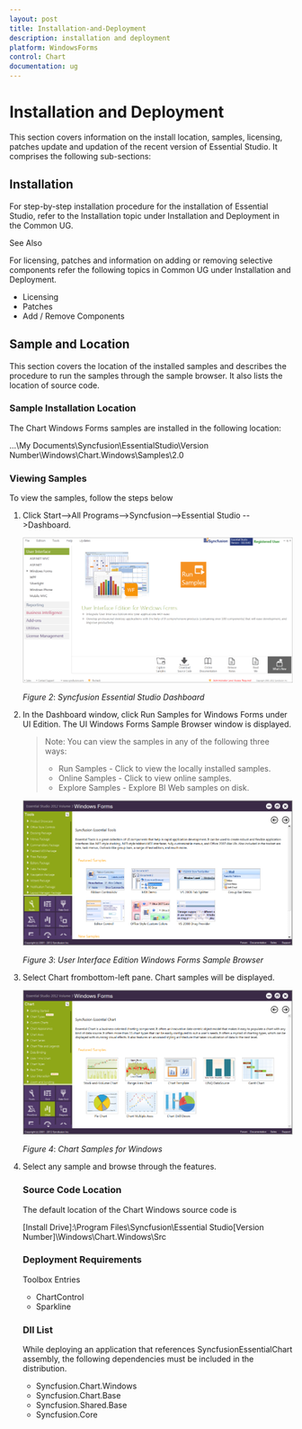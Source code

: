 ```yaml
---
layout: post
title: Installation-and-Deployment
description: installation and deployment
platform: WindowsForms
control: Chart
documentation: ug
---
```


# Installation and Deployment

This section covers information on the install location, samples, licensing, patches update and updation of the recent version of Essential Studio. It comprises the following sub-sections:

## Installation

For step-by-step installation procedure for the installation of Essential Studio, refer to the Installation topic under Installation and Deployment in the Common UG.

See Also

For licensing, patches and information on adding or removing selective components refer the following topics in Common UG under Installation and Deployment.

* Licensing
* Patches
* Add / Remove Components

## Sample and Location


This section covers the location of the installed samples and describes the procedure to run the samples through the sample browser. It also lists the location of source code.

### Sample Installation Location

The Chart Windows Forms samples are installed in the following location:

...\My Documents\Syncfusion\EssentialStudio\Version Number\Windows\Chart.Windows\Samples\2.0

### Viewing Samples

To view the samples, follow the steps below

1. Click Start-->All Programs-->Syncfusion-->Essential Studio <version number> -->Dashboard.



   ![](Installation-and-Deployment_images/Installation-and-Deployment_img1.png)


   _Figure_ _2_: _Syncfusion Essential Studio Dashboard_



2. In the Dashboard window, click Run Samples for Windows Forms under UI Edition. The UI Windows Forms Sample Browser window is displayed.



   > Note: You can view the samples in any of the following three ways:
   > * Run Samples - Click to view the locally installed samples.
   > * Online Samples - Click to view online samples.
   > * Explore Samples - Explore BI Web samples on disk.
   
   ![](Installation-and-Deployment_images/Installation-and-Deployment_img3.png)
   
   _Figure_ _3_: _User Interface Edition Windows Forms Sample Browser_
   
3. Select Chart frombottom-left pane. Chart samples will be displayed.
   
   ![](Installation-and-Deployment_images/Installation-and-Deployment_img4.png)
   
   _Figure_ _4_: _Chart Samples for Windows_



4. Select any sample and browse through the features.

   ### Source Code Location

   The default location of the Chart Windows source code is 

   [Install Drive]:\Program Files\Syncfusion\Essential Studio\[Version Number]\Windows\Chart.Windows\Src

   ### Deployment Requirements

   Toolbox Entries

   * ChartControl
   * Sparkline 

   ### Dll List

   While deploying an application that references SyncfusionEssentialChart assembly, the following dependencies must be included in the distribution.

   * Syncfusion.Chart.Windows
   * Syncfusion.Chart.Base
   * Syncfusion.Shared.Base
   * Syncfusion.Core